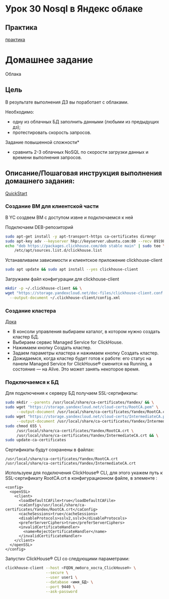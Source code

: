 # Урок 30 Nosql в Яндекс облаке 

## Практика

[практика](NoSQL_Yandex_cloud.md)

# Домашнее задание

Облака

## Цель

В результате выполнения ДЗ вы поработает с облаками.

Необходимо:

- одну из облачных БД заполнить данными (любыми из предыдущих дз);
- протестировать скорость запросов.

Задание повышенной сложности*

- сравнить 2-3 облачных NoSQL по скорости загрузки данных и времени выполнения запросов.

 
## Описание/Пошаговая инструкция выполнения домашнего задания:

[QuickStart](https://cloud.yandex.ru/ru/docs/managed-clickhouse/quickstart)

### Создание ВМ для клиентской части

В YC создвем ВМ с доступом извне и подключаемся к ней

Подключаем DEB-репозиторий

```bash
sudo apt-get install -y apt-transport-https ca-certificates dirmngr
sudo apt-key adv --keyserver hkp://keyserver.ubuntu.com:80 --recv 8919F6BD2B48D754
echo "deb https://packages.clickhouse.com/deb stable main" | sudo tee \
    /etc/apt/sources.list.d/clickhouse.list
```

Устанавливаем зависимости и клиентское приложение clickhouse-client

```bash
sudo apt update && sudo apt install --yes clickhouse-client
```

Загружаем файл конфигурации для clickhouse-client

```bash
mkdir -p ~/.clickhouse-client && \
wget "https://storage.yandexcloud.net/doc-files/clickhouse-client.conf.example" \
  --output-document ~/.clickhouse-client/config.xml
```

### Создание кластера

[Дока](https://cloud.yandex.ru/ru/docs/managed-clickhouse/operations/cluster-create)

- В консоли управления выбираем каталог, в котором нужно создать кластер БД.
- Выбираем сервис Managed Service for ClickHouse.
- Нажимаем кнопку Создать кластер.
- Задаем параметры кластера и нажимаем кнопку Создать кластер.
- Дожидаемся, когда кластер будет готов к работе: его статус на панели Managed Service for ClickHouse® сменится на Running, а состояние — на Alive. Это может занять некоторое время.

### Подключаемся к БД

Для подключения к серверу БД получаем SSL-сертификаты:

```bash
sudo mkdir --parents /usr/local/share/ca-certificates/Yandex/ && \
sudo wget "https://storage.yandexcloud.net/cloud-certs/RootCA.pem" \
     --output-document /usr/local/share/ca-certificates/Yandex/RootCA.crt && \
sudo wget "https://storage.yandexcloud.net/cloud-certs/IntermediateCA.pem" \
     --output-document /usr/local/share/ca-certificates/Yandex/IntermediateCA.crt && \
sudo chmod 655 \
     /usr/local/share/ca-certificates/Yandex/RootCA.crt \
     /usr/local/share/ca-certificates/Yandex/IntermediateCA.crt && \
sudo update-ca-certificates
```

Сертификаты будут сохранены в файлах:

    /usr/local/share/ca-certificates/Yandex/RootCA.crt
    /usr/local/share/ca-certificates/Yandex/IntermediateCA.crt

Используем для подключения ClickHouse® CLI, для этого укажем путь к SSL-сертификату RootCA.crt в конфигурационном файле, в элементе <caConfig>:

```
<config>
  <openSSL>
    <client>
      <loadDefaultCAFile>true</loadDefaultCAFile>
      <caConfig>/usr/local/share/ca-certificates/Yandex/RootCA.crt</caConfig>
      <cacheSessions>true</cacheSessions>
      <disableProtocols>sslv2,sslv3</disableProtocols>
      <preferServerCiphers>true</preferServerCiphers>
      <invalidCertificateHandler>
        <name>RejectCertificateHandler</name>
      </invalidCertificateHandler>
    </client>
  </openSSL>
</config>
```

Запустиv ClickHouse® CLI со следующими параметрами:

```bash
clickhouse-client --host <FQDN_любого_хоста_ClickHouse®> \
                  --secure \
                  --user user1 \
                  --database <имя_БД> \
                  --port 9440 \
                  --ask-password
```
